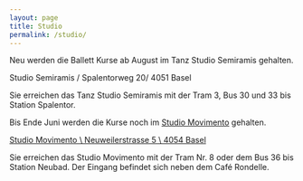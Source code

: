 ```yaml
---
layout: page
title: Studio
permalink: /studio/
---
```


Neu werden die Ballett Kurse ab August im Tanz Studio Semiramis gehalten.

Studio Semiramis / Spalentorweg 20/ 4051 Basel

Sie erreichen das Tanz Studio Semiramis mit der Tram 3, Bus 30 und 33 bis Station Spalentor.


Bis Ende Juni werden die Kurse noch im [Studio Movimento](https://www.movimento-basel.ch) gehalten.

[Studio Movimento \\
Neuweilerstrasse 5 \\
4054 Basel](https://duckduckgo.com/?q=movimento%2C+basel&t=ffab&ia=web&iaxm=maps&strict_bbox=0&bbox=47.55406437062282%2C7.55755732354136%2C47.539040047490126%2C7.570865876458626)

Sie erreichen das Studio Movimento mit der Tram Nr. 8 oder dem Bus 36 bis Station Neubad. Der Eingang befindet sich neben dem Café Rondelle.
